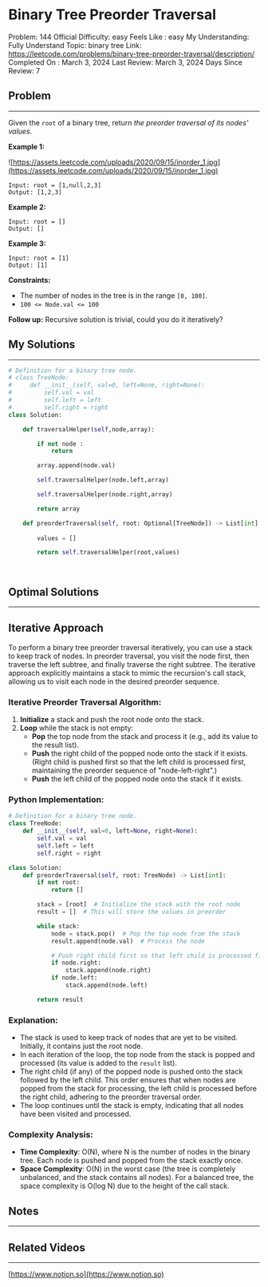 # Binary Tree Preorder Traversal

Problem: 144
Official Difficulty: easy
Feels Like : easy
My Understanding: Fully Understand
Topic: binary tree
Link: https://leetcode.com/problems/binary-tree-preorder-traversal/description/
Completed On : March 3, 2024
Last Review: March 3, 2024
Days Since Review: 7

## Problem

---

Given the `root` of a binary tree, return *the preorder traversal of its nodes' values*.

**Example 1:**

![https://assets.leetcode.com/uploads/2020/09/15/inorder_1.jpg](https://assets.leetcode.com/uploads/2020/09/15/inorder_1.jpg)

```
Input: root = [1,null,2,3]
Output: [1,2,3]
```

**Example 2:**

```
Input: root = []
Output: []
```

**Example 3:**

```
Input: root = [1]
Output: [1]
```

**Constraints:**

- The number of nodes in the tree is in the range `[0, 100]`.
- `100 <= Node.val <= 100`

**Follow up:** Recursive solution is trivial, could you do it iteratively?

## My Solutions

---

```python
# Definition for a binary tree node.
# class TreeNode:
#     def __init__(self, val=0, left=None, right=None):
#         self.val = val
#         self.left = left
#         self.right = right
class Solution:

    def traversalHelper(self,node,array):

        if not node : 
            return

        array.append(node.val)

        self.traversalHelper(node.left,array)

        self.traversalHelper(node.right,array)

        return array

    def preorderTraversal(self, root: Optional[TreeNode]) -> List[int]:
        
        values = []

        return self.traversalHelper(root,values)
       
```

```python

```

## Optimal Solutions

---

## Iterative Approach

To perform a binary tree preorder traversal iteratively, you can use a stack to keep track of nodes. In preorder traversal, you visit the node first, then traverse the left subtree, and finally traverse the right subtree. The iterative approach explicitly maintains a stack to mimic the recursion's call stack, allowing us to visit each node in the desired preorder sequence.

### Iterative Preorder Traversal Algorithm:

1. **Initialize** a stack and push the root node onto the stack.
2. **Loop** while the stack is not empty:
    - **Pop** the top node from the stack and process it (e.g., add its value to the result list).
    - **Push** the right child of the popped node onto the stack if it exists. (Right child is pushed first so that the left child is processed first, maintaining the preorder sequence of "node-left-right".)
    - **Push** the left child of the popped node onto the stack if it exists.

### Python Implementation:

```python
# Definition for a binary tree node.
class TreeNode:
    def __init__(self, val=0, left=None, right=None):
        self.val = val
        self.left = left
        self.right = right

class Solution:
    def preorderTraversal(self, root: TreeNode) -> List[int]:
        if not root:
            return []

        stack = [root]  # Initialize the stack with the root node
        result = []  # This will store the values in preorder

        while stack:
            node = stack.pop()  # Pop the top node from the stack
            result.append(node.val)  # Process the node

            # Push right child first so that left child is processed first
            if node.right:
                stack.append(node.right)
            if node.left:
                stack.append(node.left)

        return result

```

### Explanation:

- The stack is used to keep track of nodes that are yet to be visited. Initially, it contains just the root node.
- In each iteration of the loop, the top node from the stack is popped and processed (its value is added to the `result` list).
- The right child (if any) of the popped node is pushed onto the stack followed by the left child. This order ensures that when nodes are popped from the stack for processing, the left child is processed before the right child, adhering to the preorder traversal order.
- The loop continues until the stack is empty, indicating that all nodes have been visited and processed.

### Complexity Analysis:

- **Time Complexity**: O(N), where N is the number of nodes in the binary tree. Each node is pushed and popped from the stack exactly once.
- **Space Complexity**: O(N) in the worst case (the tree is completely unbalanced, and the stack contains all nodes). For a balanced tree, the space complexity is O(log N) due to the height of the call stack.

## Notes

---

 

## Related Videos

---

[https://www.notion.so](https://www.notion.so)